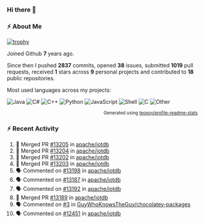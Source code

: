 ### Hi there 👋

### :zap: About Me

[![trophy](https://github-profile-trophy.vercel.app/?username=HTHou&theme=onedark)](https://github.com/ryo-ma/github-profile-trophy)
   
Joined Github **7** years ago.

Since then I pushed **2837** commits, opened **38** issues, submitted **1019** pull requests, received **1** stars across **9** personal projects and contributed to **18** public repositories.

Most used languages across my projects:

![Java](https://img.shields.io/static/v1?style=flat-square&label=%E2%A0%80&color=555&labelColor=%23b07219&message=Java%EF%B8%B189.6%25)
![C#](https://img.shields.io/static/v1?style=flat-square&label=%E2%A0%80&color=555&labelColor=%23178600&message=C%23%EF%B8%B13.9%25)
![C++](https://img.shields.io/static/v1?style=flat-square&label=%E2%A0%80&color=555&labelColor=%23f34b7d&message=C%2B%2B%EF%B8%B12.7%25)
![Python](https://img.shields.io/static/v1?style=flat-square&label=%E2%A0%80&color=555&labelColor=%233572A5&message=Python%EF%B8%B10.7%25)
![JavaScript](https://img.shields.io/static/v1?style=flat-square&label=%E2%A0%80&color=555&labelColor=%23f1e05a&message=JavaScript%EF%B8%B10.5%25)
![Shell](https://img.shields.io/static/v1?style=flat-square&label=%E2%A0%80&color=555&labelColor=%2389e051&message=Shell%EF%B8%B10.4%25)
![C](https://img.shields.io/static/v1?style=flat-square&label=%E2%A0%80&color=555&labelColor=%23555555&message=C%EF%B8%B10.4%25)
![Other](https://img.shields.io/static/v1?style=flat-square&label=%E2%A0%80&color=555&labelColor=%23ededed&message=Other%EF%B8%B11.4%25)

<p align="right"><sub>Generated using <a href="https://github.com/marketplace/actions/profile-readme-stats">teoxoy/profile-readme-stats</a></sub></p>


<!--![](https://github.com/HTHou/HTHou/blob/output/github-contribution-grid-snake.svg)-->

<!--![Haonan Hou's github stats](https://github-readme-stats.vercel.app/api?username=HTHou&count_private=true&show_icons=true&theme=onedark)-->

<!--![Haonan Hou's wakatime stats](https://github-readme-stats.vercel.app/api/wakatime?username=HTHou&layout=compact&theme=onedark)-->

<!--![Top Langs](https://github-readme-stats.vercel.app/api/top-langs/?username=HTHou&theme=onedark&layout=compact)-->

### :zap: Recent Activity
<!--START_SECTION:activity-->
1. 🎉 Merged PR [#13205](https://github.com/apache/iotdb/pull/13205) in [apache/iotdb](https://github.com/apache/iotdb)
2. 🎉 Merged PR [#13204](https://github.com/apache/iotdb/pull/13204) in [apache/iotdb](https://github.com/apache/iotdb)
3. 🎉 Merged PR [#13202](https://github.com/apache/iotdb/pull/13202) in [apache/iotdb](https://github.com/apache/iotdb)
4. 🎉 Merged PR [#13203](https://github.com/apache/iotdb/pull/13203) in [apache/iotdb](https://github.com/apache/iotdb)
5. 🗣 Commented on [#13198](https://github.com/apache/iotdb/issues/13198#issuecomment-2293121810) in [apache/iotdb](https://github.com/apache/iotdb)
6. 🗣 Commented on [#13187](https://github.com/apache/iotdb/issues/13187#issuecomment-2292605545) in [apache/iotdb](https://github.com/apache/iotdb)
7. 🗣 Commented on [#13192](https://github.com/apache/iotdb/issues/13192#issuecomment-2292604755) in [apache/iotdb](https://github.com/apache/iotdb)
8. 🎉 Merged PR [#13189](https://github.com/apache/iotdb/pull/13189) in [apache/iotdb](https://github.com/apache/iotdb)
9. 🗣 Commented on [#3](https://github.com/GuyWhoKnowsTheGuy/chocolatey-packages/issues/3#issuecomment-2291081122) in [GuyWhoKnowsTheGuy/chocolatey-packages](https://github.com/GuyWhoKnowsTheGuy/chocolatey-packages)
10. 🗣 Commented on [#12451](https://github.com/apache/iotdb/issues/12451#issuecomment-2291075360) in [apache/iotdb](https://github.com/apache/iotdb)
<!--END_SECTION:activity-->

<!--
**HTHou/HTHou** is a ✨ _special_ ✨ repository because its `README.md` (this file) appears on your GitHub profile.

Here are some ideas to get you started:

- 🔭 I’m currently working on ...
- 🌱 I’m currently learning ...
- 👯 I’m looking to collaborate on ...
- 🤔 I’m looking for help with ...
- 💬 Ask me about ...
- 📫 How to reach me: ...
- 😄 Pronouns: ...
- ⚡ Fun fact: ...
-->
